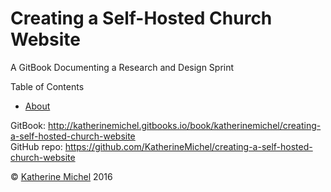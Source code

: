 # Creating a Self-Hosted Church Website

A GitBook Documenting a Research and Design Sprint

Table of Contents
* [About](README.md)

GitBook: http://katherinemichel.gitbooks.io/book/katherinemichel/creating-a-self-hosted-church-website
<br> 
GitHub repo: https://github.com/KatherineMichel/creating-a-self-hosted-church-website

© [Katherine Michel](https://twitter.com/katimichel) 2016

